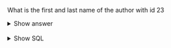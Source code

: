 ﻿
What is the first and last name of the author with id 23

<details>
<summary>Show answer</summary>

23,Jim,Butcher

</details>

<br/>

<details>
<summary>Show SQL</summary>

```sql
SELECT id, first_name, last_name
FROM author
WHERE id=23;
```

</details>

